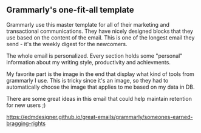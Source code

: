 ## Grammarly's one-fit-all template

Grammarly use this master template for all of their marketing and transactional communications.
They have nicely designed blocks that they use based on the content of the email.
This is one of the longest email they send - it's the weekly digest for the newcomers.

The whole email is personalized. Every section holds some "personal" information about my writing style, productivity and achievments.

My favorite part is the image in the end that display what kind of tools from grammarly I use.
This is tricky since it's an image, so they had to automatically choose the image that applies to me based on my data in DB.

There are some great ideas in this email that could help maintain retention for new users ;)

https://edmdesigner.github.io/great-emails/grammarly/someones-earned-bragging-rights
